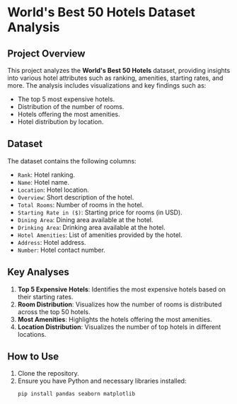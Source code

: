 # World's Best 50 Hotels Dataset Analysis

## Project Overview

This project analyzes the **World's Best 50 Hotels** dataset, providing insights into various hotel attributes such as ranking, amenities, starting rates, and more. The analysis includes visualizations and key findings such as:

- The top 5 most expensive hotels.
- Distribution of the number of rooms.
- Hotels offering the most amenities.
- Hotel distribution by location.

## Dataset

The dataset contains the following columns:
- `Rank`: Hotel ranking.
- `Name`: Hotel name.
- `Location`: Hotel location.
- `Overview`: Short description of the hotel.
- `Total Rooms`: Number of rooms in the hotel.
- `Starting Rate in ($)`: Starting price for rooms (in USD).
- `Dining Area`: Dining area available at the hotel.
- `Drinking Area`: Drinking area available at the hotel.
- `Hotel Amenities`: List of amenities provided by the hotel.
- `Address`: Hotel address.
- `Number`: Hotel contact number.

## Key Analyses

1. **Top 5 Expensive Hotels**: Identifies the most expensive hotels based on their starting rates.
2. **Room Distribution**: Visualizes how the number of rooms is distributed across the top 50 hotels.
3. **Most Amenities**: Highlights the hotels offering the most amenities.
4. **Location Distribution**: Visualizes the number of top hotels in different locations.

## How to Use

1. Clone the repository.
2. Ensure you have Python and necessary libraries installed:
   ```bash
   pip install pandas seaborn matplotlib
